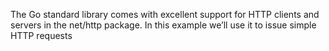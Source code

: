 The Go standard library comes with excellent support for HTTP clients and servers in the net/http package. In this example we’ll use it to issue simple HTTP requests
